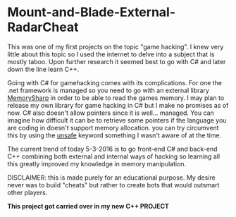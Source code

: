 # Mount-and-Blade-External-RadarCheat

This was one of my first projects on the topic "game hacking". I knew very little about this topic 
so I used the internet to delve into a subject that is mostly taboo. Upon further research
it seemed best to go with C# and later down the line learn C++.

Going with C# for gamehacking comes with its complications. For one the .net framework is managed so you need to go with an external
library [MemorySharp](http://binarysharp.com/products/memorysharp/) in order to be able to read the games memory. I may plan to release my own
library for game hacking in C# but I make no promises as of now. C# also doesn't allow pointers since it is well... managed. You can
imagine how difficult it can be to retrieve some pointers if the language you are coding in doesn't support memory allocation. you can 
try circumvent this by using the [unsafe](https://msdn.microsoft.com/nl-be/library/chfa2zb8.aspx) keyword something I wasn't aware of at the time.

The current trend of today 5-3-2016 is to go front-end C# and back-end C++ combining both external and internal
ways of hacking so learning all this greatly improved my knowledge in memory manipulation. 

DISCLAIMER: this is made purely for an educational purpose. My desire never was to build "cheats"
but rather to create bots that would outsmart other players.

**This project got carried over in my new C++ PROJECT**

